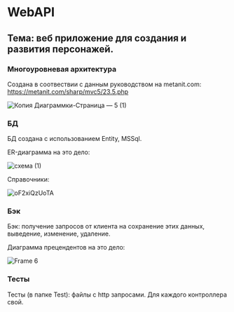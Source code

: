 # WebAPI
## Тема: веб приложение для создания и развития персонажей. 
### Многоуровневая архитектура

Создана в соотвествии с данным руководством на metanit.com: https://metanit.com/sharp/mvc5/23.5.php

![Копия Диаграммки-Страница — 5 (1)](https://github.com/user-attachments/assets/b1e9d50e-a591-4b56-83ed-7a6aaf125343)

### БД
БД создана с использованием Entity, MSSql. 

ER-диаграмма на это дело:

![схема (1)](https://github.com/user-attachments/assets/d313b31a-13d6-4b73-b3e4-7f9215091c33)

Справочники:

![oF2xiQzUoTA](https://github.com/user-attachments/assets/d4803351-b48b-4914-baa4-260c3484505b)

### Бэк

Бэк: получение запросов от клиента на сохранение этих данных, выведение, изменение, удаление. 

Диаграмма прецендентов на это дело:

![Frame 6](https://github.com/InIngini/WebAPI/assets/130362544/9ae92e41-1b39-444d-92b3-696e2eb73a16)

### Тесты
Тесты (в папке Test): файлы с http запросами. Для каждого контроллера свой.
